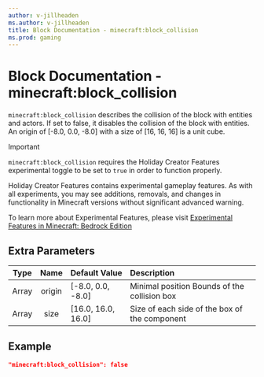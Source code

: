```yaml
---
author: v-jillheaden
ms.author: v-jillheaden
title: Block Documentation - minecraft:block_collision
ms.prod: gaming
---
```


# Block Documentation - minecraft:block_collision

`minecraft:block_collision` describes the collision of the block with entities and actors. If set to false, it disables the collision of the block with entities. An origin of [-8.0, 0.0, -8.0] with a size of [16, 16, 16] is a unit cube.

>[!IMPORTANT]
> `minecraft:block_collision` requires the Holiday Creator Features experimental toggle to be set to `true` in order to function properly.
>
>Holiday Creator Features contains experimental gameplay features. As with all experiments, you may see additions, removals, and changes in functionality in Minecraft versions without significant advanced warning.
>
>To learn more about Experimental Features, please visit [Experimental Features in Minecraft: Bedrock Edition](../../../../../Documents/ExperimentalFeaturesToggle.md)

## Extra Parameters

| Type| Name| Default Value| Description |
|:-----------:|:-----------:|:-----------|:-----------|
| Array| origin| [-8.0, 0.0, -8.0]| Minimal position Bounds of the collision box |
| Array| size| [16.0, 16.0, 16.0]| Size of each side of the box of the component |

## Example

```json
"minecraft:block_collision": false
```
